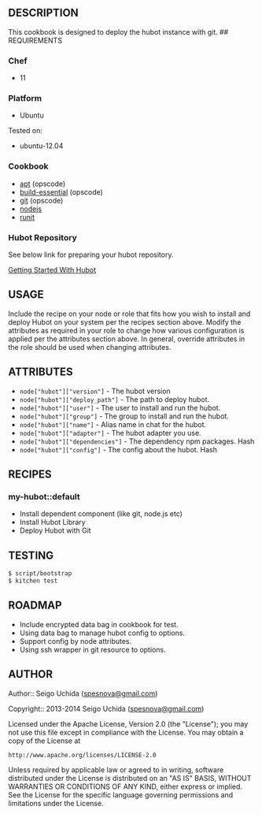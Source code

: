## DESCRIPTION
This cookbook is designed to deploy the hubot instance with git. ## REQUIREMENTS

### Chef

* 11

### Platform

* Ubuntu

Tested on:

* ubuntu-12.04

### Cookbook

* [apt](https://github.com/opscode-cookbooks/apt.git) (opscode)
* [build-essential](https://github.com/opscode-cookbooks/build-essential.git) (opscode)
* [git](https://github.com/opscode-cookbooks/git.git) (opscode)
* [nodejs](https://github.com/mdxp/nodejs-cookbook.git)
* [runit](https://github.com/hw-cookbooks/runit.git)

### Hubot Repository
See below link for preparing your hubot repository.

[Getting Started With Hubot](https://github.com/github/hubot/blob/master/docs/README.md)

## USAGE
Include the recipe on your node or role that fits how you wish to install and deploy Hubot on your system per the recipes section above. Modify the attributes as required in your role to change how various configuration is applied per the attributes section above. In general, override attributes in the role should be used when changing attributes.

## ATTRIBUTES

* `node["hubot"]["version"]` - The hubot version
* `node["hubot"]["deploy_path"]` - The path to deploy hubot.
* `node["hubot"]["user"]` - The user to install and run the hubot.
* `node["hubot"]["group"]` - The group to install and run the hubot.
* `node["hubot"]["name"]` - Alias name in chat for the hubot.
* `node["hubot"]["adapter"]` - The hubot adapter you use.
* `node["hubot"]["dependencies"]` - The dependency npm packages. Hash
* `node["hubot"]["config"]` - The config about the hubot. Hash

## RECIPES
### my-hubot::default

* Install dependent component (like git, node.js etc)
* Install Hubot Library
* Deploy Hubot with Git

## TESTING

```bash
$ script/bootstrap
$ kitchen test
```

## ROADMAP

* Include encrypted data bag in cookbook for test.
* Using data bag to manage hubot config to options.
 * Support config by node attributes.
* Using ssh wrapper in git resource to options.

## AUTHOR

Author:: Seigo Uchida (<spesnova@gmail.com>)

Copyright:: 2013-2014 Seigo Uchida (<spesnova@gmail.com>)

Licensed under the Apache License, Version 2.0 (the "License"); you may not use this file except in compliance with the License. You may obtain a copy of the License at

```
http://www.apache.org/licenses/LICENSE-2.0
```

Unless required by applicable law or agreed to in writing, software distributed under the License is distributed on an "AS IS" BASIS, WITHOUT WARRANTIES OR CONDITIONS OF ANY KIND, either express or implied. See the License for the specific language governing permissions and limitations under the License.
